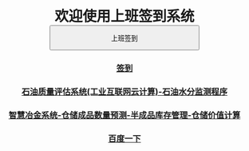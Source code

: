 <body style="text-align:center">
<h1 style="line-height:height fontSize=200px;">
欢迎使用上班签到系统<br />
<input type="button" style="width:300px; height:50px;" onclick="document.getElementById('demo1').innerHTML =
	'签到成功'+'<br /><h3>签到时间'+Date()+'</h3>';"  value="上班签到" /><br />
</h1>
<p id="demo1"></p>
<h3><a href="oa.html">签到</a></h3>
<h3><a href="oil/index_oil.html">石油质量评估系统(工业互联网云计算)-石油水分监测程序</a></h3>
<h3><a href="oil_cangku/index.html">智慧冶金系统-仓储成品数量预测-半成品库存管理-仓储价值计算</a></h3>
<h3><a href="http://baidu.com/">百度一下</a></h3>
